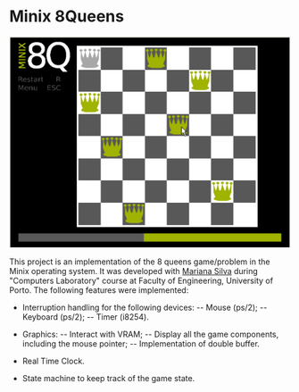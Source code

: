 # Minix 8Queens
![](https://github.com/anaezes/Minix8queens/blob/master/img/8queens.png?raw=true)

This project is an implementation of the 8 queens game/problem in the Minix operating system. It was developed with [Mariana Silva](https://www.github.com/up201506197) during "Computers Laboratory" course at Faculty of Engineering, University of Porto. The following features were implemented:

- Interruption handling for the following devices:
-- Mouse (ps/2);
-- Keyboard (ps/2);
-- Timer (i8254).

- Graphics:
-- Interact with VRAM;
-- Display all the game components, including the mouse pointer;
-- Implementation of double buffer.

- Real Time Clock.

- State machine to keep track of the game state.